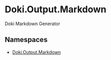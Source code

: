 # Doki.Output.Markdown

Doki Markdown Generator

## Namespaces

- [Doki.Output.Markdown](Doki.Output.Markdown/README.md)


